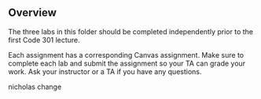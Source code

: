 ## Overview

The three labs in this folder should be completed independently prior to the first Code 301 lecture.

Each assignment has a corresponding Canvas assignment. Make sure to complete each lab and submit the assignment so your TA can grade your work. Ask your instructor or a TA if you have any questions.

nicholas change
